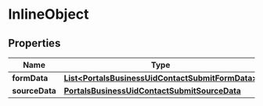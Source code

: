 

# InlineObject


## Properties

| Name | Type | Description | Notes |
|------------ | ------------- | ------------- | -------------|
|**formData** | [**List&lt;PortalsBusinessUidContactSubmitFormData&gt;**](PortalsBusinessUidContactSubmitFormData.md) |  |  [optional] |
|**sourceData** | [**PortalsBusinessUidContactSubmitSourceData**](PortalsBusinessUidContactSubmitSourceData.md) |  |  [optional] |



